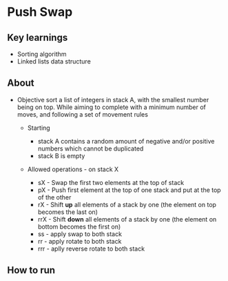 # Push Swap

## Key learnings
 - Sorting algorithm 
 - Linked lists data structure
 
## About
 - Objective sort a list of integers in stack A, with the smallest number being on top. While aiming to complete with a minimum number of moves, and following a set of movement rules
   - Starting
     - stack A contains a random amount of negative and/or positive numbers
which cannot be duplicated 
     - stack B is empty

   - Allowed operations - on stack X
     - sX - Swap the first two elements at the top of stack
	 - pX - Push first element at the top of one stack and put at the top of the other
	 - rX - Shift **up** all elements of a stack by one (the element on top becomes the last on)
	 - rrX - Shift **down** all elements of a stack by one (the element on bottom becomes the first on) 
	 - ss - apply swap to both stack
	 - rr - apply rotate to both stack
	 - rrr - aplly reverse rotate to both stack 


## How to run
